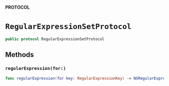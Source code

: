 **PROTOCOL**

# `RegularExpressionSetProtocol`

```swift
public protocol RegularExpressionSetProtocol
```

## Methods
### `regularExpression(for:)`

```swift
func regularExpression(for key: RegularExpressionKey) -> NSRegularExpression!
```
